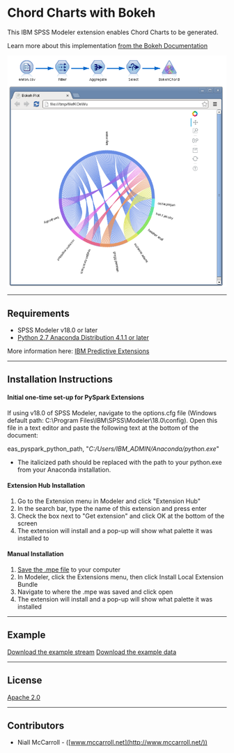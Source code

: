 # Chord Charts with Bokeh

This IBM SPSS Modeler extension enables Chord Charts to be generated.

Learn more about this implementation [from the Bokeh Documentation][4]

![Stream](https://raw.githubusercontent.com/IBMPredictiveAnalytics/ChordCharts_with_Bokeh/master/screenshots/stream.png)

---
Requirements
----
-	SPSS Modeler v18.0 or later
- [Python 2.7 Anaconda Distribution 4.1.1 or later](https://www.continuum.io/downloads)

More information here: [IBM Predictive Extensions][2]

---
Installation Instructions
----

#### Initial one-time set-up for PySpark Extensions

If using v18.0 of SPSS Modeler, navigate to the options.cfg file (Windows default path: C:\Program Files\IBM\SPSS\Modeler\18.0\config).  Open this file in a text editor and paste the following text at the bottom of the document:

  eas_pyspark_python_path, "*C:/Users/IBM_ADMIN/Anaconda/python.exe*"

  -   The italicized path should be replaced with the path to your python.exe from your Anaconda installation.

#### Extension Hub Installation
  1. Go to the Extension menu in Modeler and click "Extension Hub"
  2.	In the search bar, type the name of this extension and press enter
  3. Check the box next to "Get extension" and click OK at the bottom of the screen
  4. The extension will install and a pop-up will show what palette it was installed to

#### Manual Installation
  1.	[Save the .mpe file][3] to your computer
  2.	In Modeler, click the Extensions menu, then click Install Local Extension Bundle
  3.	Navigate to where the .mpe was saved and click open
  4.	The extension will install and a pop-up will show what palette it was installed

---
Example
----

[Download the example stream][5]
[Download the example data][6]

---
License
----

[Apache 2.0][1]

---
Contributors
----
- Niall McCarroll - ([www.mccarroll.net](http://www.mccarroll.net/))


[1]:http://www.apache.org/licenses/LICENSE-2.0.html
[2]:https://developer.ibm.com/predictiveanalytics/downloads
[3]:https://raw.githubusercontent.com/IBMPredictiveAnalytics/ChordCharts_with_Bokeh/master/BokehChord.mpe
[4]:http://bokeh.pydata.org/en/latest/docs/reference/charts.html#chord
[5]:https://raw.githubusercontent.com/IBMPredictiveAnalytics/ChordCharts_with_Bokeh/master/example/example.str
[6]:https://raw.githubusercontent.com/IBMPredictiveAnalytics/ChordCharts_with_Bokeh/master/example/enron.csv
